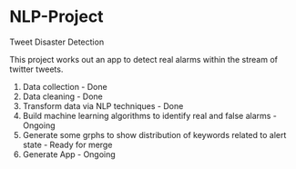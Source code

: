 # NLP-Project
Tweet Disaster Detection 

This project works out an app to detect real alarms within the stream of twitter tweets.
1) Data collection - Done
2) Data cleaning - Done
3) Transform data via NLP techniques - Done
4) Build machine learning algorithms to identify real and false alarms - Ongoing
5) Generate some grphs to show distribution of keywords related to alert state - Ready for merge
6) Generate App - Ongoing

